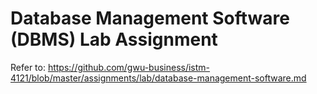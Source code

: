 # Database Management Software (DBMS) Lab Assignment

Refer to: https://github.com/gwu-business/istm-4121/blob/master/assignments/lab/database-management-software.md
